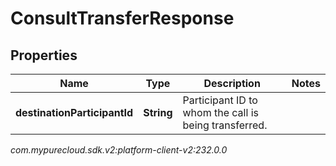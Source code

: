 # ConsultTransferResponse


## Properties

| Name | Type | Description | Notes |
| ------------ | ------------- | ------------- | ------------- |
| **destinationParticipantId** | **String** | Participant ID to whom the call is being transferred. |  |




_com.mypurecloud.sdk.v2:platform-client-v2:232.0.0_
